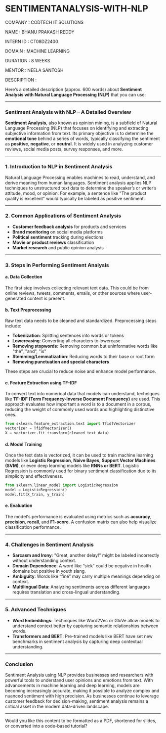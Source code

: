 # SENTIMENTANALYSIS-WITH-NLP

COMPANY : CODTECH IT SOLUTIONS

NAME : BHANU PRAKASH REDDY

INTERN ID : CT08DZ2400

DOMAIN : MACHINE LEARNING

DURATION : 8 WEEKS

MENTOR : NEELA SANTOSH

DESCRIPTION :

Here’s a detailed description (approx. 600 words) about **Sentiment Analysis with Natural Language Processing (NLP)** that you can use:

---

### **Sentiment Analysis with NLP – A Detailed Overview**

**Sentiment Analysis**, also known as opinion mining, is a subfield of Natural Language Processing (NLP) that focuses on identifying and extracting subjective information from text. Its primary objective is to determine the **emotional tone** behind a series of words, typically classifying the sentiment as **positive**, **negative**, or **neutral**. It is widely used in analyzing customer reviews, social media posts, survey responses, and more.

---

### **1. Introduction to NLP in Sentiment Analysis**

Natural Language Processing enables machines to read, understand, and derive meaning from human languages. Sentiment analysis applies NLP techniques to unstructured text data to determine the speaker’s or writer’s attitude, mood, or opinion. For example, a sentence like "The product quality is excellent" would typically be labeled as positive sentiment.

---

### **2. Common Applications of Sentiment Analysis**

* **Customer feedback analysis** for products and services
* **Brand monitoring** on social media platforms
* **Political sentiment** tracking during elections
* **Movie or product reviews** classification
* **Market research** and public opinion analysis

---

### **3. Steps in Performing Sentiment Analysis**

#### **a. Data Collection**

The first step involves collecting relevant text data. This could be from online reviews, tweets, comments, emails, or other sources where user-generated content is present.

#### **b. Text Preprocessing**

Raw text data needs to be cleaned and standardized. Preprocessing steps include:

* **Tokenization**: Splitting sentences into words or tokens
* **Lowercasing**: Converting all characters to lowercase
* **Removing stopwords**: Removing common but uninformative words like "the", "and", "is"
* **Stemming/Lemmatization**: Reducing words to their base or root form
* **Removing punctuation and special characters**

These steps are crucial to reduce noise and enhance model performance.

#### **c. Feature Extraction using TF-IDF**

To convert text into numerical data that models can understand, techniques like **TF-IDF (Term Frequency-Inverse Document Frequency)** are used. This approach evaluates how important a word is to a document in a corpus, reducing the weight of commonly used words and highlighting distinctive ones.

```python
from sklearn.feature_extraction.text import TfidfVectorizer
vectorizer = TfidfVectorizer()
X = vectorizer.fit_transform(cleaned_text_data)
```

#### **d. Model Training**

Once the text data is vectorized, it can be used to train machine learning models like **Logistic Regression**, **Naive Bayes**, **Support Vector Machines (SVM)**, or even deep learning models like **RNNs or BERT**. Logistic Regression is commonly used for binary sentiment classification due to its simplicity and effectiveness.

```python
from sklearn.linear_model import LogisticRegression
model = LogisticRegression()
model.fit(X_train, y_train)
```

#### **e. Evaluation**

The model's performance is evaluated using metrics such as **accuracy**, **precision**, **recall**, and **F1-score**. A confusion matrix can also help visualize classification performance.

---

### **4. Challenges in Sentiment Analysis**

* **Sarcasm and Irony**: "Great, another delay!" might be labeled incorrectly without understanding context.
* **Domain Dependence**: A word like “sick” could be negative in health domains but positive in youth slang.
* **Ambiguity**: Words like “fine” may carry multiple meanings depending on context.
* **Multilingual Data**: Analyzing sentiments across different languages requires translation and cross-lingual understanding.

---

### **5. Advanced Techniques**

* **Word Embeddings**: Techniques like Word2Vec or GloVe allow models to understand context better by capturing semantic relationships between words.
* **Transformers and BERT**: Pre-trained models like BERT have set new benchmarks in sentiment analysis by capturing deep contextual understanding.

---

### **Conclusion**

Sentiment Analysis using NLP provides businesses and researchers with powerful tools to understand user opinions and emotions from text. With advancements in machine learning and deep learning, models are becoming increasingly accurate, making it possible to analyze complex and nuanced sentiment with high precision. As businesses continue to leverage customer feedback for decision-making, sentiment analysis remains a critical asset in the modern data-driven landscape.

---

Would you like this content to be formatted as a PDF, shortened for slides, or converted into a code-based tutorial?
